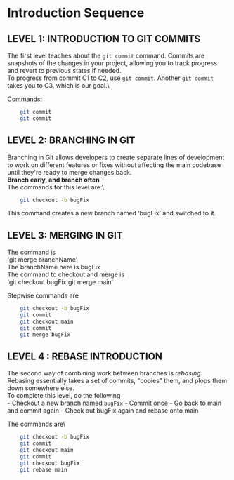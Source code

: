 # Introduction Sequence

## LEVEL 1: INTRODUCTION TO GIT COMMITS

The first level teaches about the `git commit` command. Commits are snapshots of the changes in your project, allowing you to track progress and revert to previous states if needed.\
To progress from commit C1 to C2, use `git commit`. Another `git commit` takes you to C3, which is our goal.\


Commands:

```sh
    git commit
    git commit
```

## LEVEL 2: BRANCHING IN GIT

Branching in Git allows developers to create separate lines of development to work on different features or fixes without affecting the main codebase until they're ready to merge changes back.\
**Branch early, and branch often**\
The commands for this level are:\


```sh
    git checkout -b bugFix
```

This command creates a new branch named ‘bugFix’ and switched to it.

## LEVEL 3: MERGING IN GIT

The command is\
'git merge branchName'\
The branchName here is bugFix\
The command to checkout and merge is\
'git checkout bugFix;git merge main'

Stepwise commands are

```sh
    git checkout -b bugFix
    git commit
    git checkout main
    git commit
    git merge bugFix
```

## LEVEL 4 : REBASE INTRODUCTION

The second way of combining work between branches is _rebasing._ Rebasing essentially takes a set of commits, "copies" them, and plops them down somewhere else.\
To complete this level, do the following\
\- Checkout a new branch named `bugFix` - Commit once - Go back to main and commit again - Check out bugFix again and rebase onto main

The commands are\


```sh
    git checkout -b bugFix
    git commit
    git checkout main
    git commit
    git checkout bugFix
    git rebase main
```
